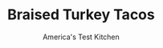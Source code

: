 ---
layout: ../../layouts/MarkdownPostLayout.astro
title: Braised Turkey Tacos
author: America's Test Kitchen
pubDate: 2023-03-15
description: "Roasting isnt the only way to prepare this versatile bird."
image_url: https://res.cloudinary.com/hksqkdlah/image/upload/ar_1:1,c_fill,dpr_2.0,f_auto,fl_lossy.progressive.strip_profile,g_faces:auto,q_auto:low,w_344/SFS_Braised-Turkey-Tacos-55_manvfo
tags: ["Main Courses","Mexican","Turkey","Holiday"]
calories: 3149
protein: 38
carbohydrates: 23
fats: 
fiber: 3
ingredients: ["4 (14- to 16-ounce) bone-in, turkey thighs, trimmed","2 teaspoons, table salt","1 teaspoon, pepper","1 tablespoon, extra-virgin olive oil","1 , onion, chopped fine","5 , garlic cloves, minced","2 teaspoons, dried oregano","1 1/2 teaspoons, ground cumin","1/2 teaspoon, red pepper flakes","1/4 teaspoon, ground cinnamon","3 tablespoons, tomato paste","2 cups, chicken broth","1/3 cup, orange juice","3 tablespoons, lime juice (2 limes), plus lime wedges for serving","12 , (6-inch) corn tortillas, warmed","Thinly sliced, radishes",", Fresh cilantro leaves"]
serves: 8
time: "3 hours"
instructions: ["Adjust oven rack to middle position and heat oven to 350 degrees. Sprinkle turkey with salt and pepper. Heat oil in Dutch oven over medium-high heat until shimmering. Add onion and garlic and cook until softened, 4 to 6 minutes. Add oregano, cumin, pepper flakes, and cinnamon and cook until fragrant, about 30 seconds.","Add tomato paste and cook until fragrant and darkened in color, about 1 minute. Stir in broth, orange juice, and lime juice, scraping up any browned bits. Nestle turkey into liquid and bring to simmer. Cover, transfer to oven, and cook until turkey is fork-tender, 1 hour 45 to 2 hours.","Transfer turkey to plate and let cool, about 15 minutes (reserve liquid in pot). Shred meat into bite-size pieces using 2 forks; discard skin and bones. Return meat to pot.","Bring turkey mixture to simmer over medium-high heat, reduce heat to medium-low, and cook until liquid is slightly thickened and just coats turkey, 3 to 5 minutes for enameled cast-iron pot or up to 15 minutes for stainless-steel pot. Serve with tortillas, radishes, cilantro, and lime wedges."]
nutrition: ["766 mg Potassium","461 mg Phosphorus","85 mg Calcium","4 mg Iron","75 mg Magnesium","827 mg Sodium","6 mg Zinc","15 g Fat","7 mg Niacin (B3)","5 g Monounsaturated","4 g Polyunsaturated","11 mg Vitamin C","127 mg Cholesterol","4 g Saturated","3 g Fiber","32 µg Folate (food)","3 g Sugars","15 µg Vitamin K","238 g Water","23 g Carbs","32 µg Folate equivalent (total)","38 g Protein","21 µg Vitamin A","393 kcal Energy","3149 calories"]
notes: "We developed this recipe using an enameled cast-iron Dutch oven. If you are using a stainless-steel Dutch oven, the liquid will take up to 15 minutes to reduce in step 4. Use the visual cues in the recipe as your guide. Serve with Pickled Onion, if desired."
---